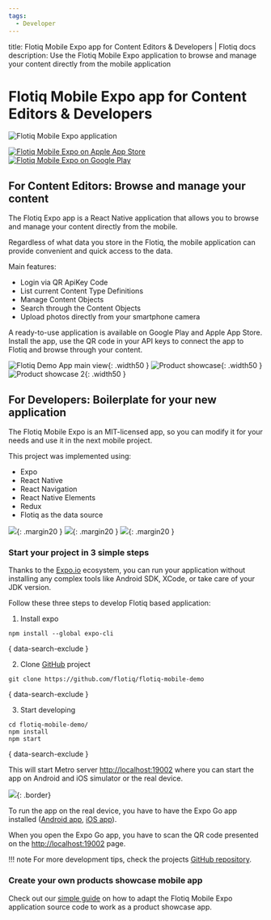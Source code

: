 ```yaml
---
tags:
  - Developer
---
```


title: Flotiq Mobile Expo app for Content Editors & Developers | Flotiq docs
description: Use the Flotiq Mobile Expo application to browse and manage your content directly from the mobile application

# Flotiq Mobile Expo app for Content Editors & Developers

![Flotiq Mobile Expo application](images/head-image.png)

[![Flotiq Mobile Expo on Apple App Store](https://user-images.githubusercontent.com/551004/29770691-a2082ff4-8bc6-11e7-89a6-964cd405ea8e.png)](https://apps.apple.com/app/flotiq-mobile-expo/id1505331246) [![Flotiq Mobile Expo on Google Play](https://user-images.githubusercontent.com/551004/29770692-a20975c6-8bc6-11e7-8ab0-1cde275496e0.png)](https://play.google.com/store/apps/details?id=com.flotiqmobiledemo)


## For Content Editors: Browse and manage your content

The Flotiq Expo app is a React Native application that allows you to browse and manage your content directly from the mobile.

Regardless of what data you store in the Flotiq, the mobile application can provide convenient and quick access to the data.

Main features:

* Login via QR ApiKey Code
* List current Content Type Definitions
* Manage Content Objects
* Search through the Content Objects
* Upload photos directly from your smartphone camera

A ready-to-use application is available on Google Play and Apple App Store. Install the app, use the QR code in your API keys to connect the app to Flotiq and browse through your content.

![Flotiq Demo App main view](images/mobile-1.png){: .width50 }
![Product showcase](images/mobile-2.png){: .width50 }
![Product showcase 2](images/mobile-3.png){: .width50 }

## For Developers: Boilerplate for your new application

The Flotiq Mobile Expo is an MIT-licensed app, so you can modify it for your needs and use it in the next mobile project.

This project was implemented using:

* Expo
* React Native
* React Navigation
* React Native Elements
* Redux
* Flotiq as the data source

![](images/react-native.png){: .margin20 }
![](images/logo-expo.png){: .margin20 }
![](images/react-native-elements.png){: .margin20 }

### Start your project in 3 simple steps

Thanks to the [Expo.io](https://expo.dev) ecosystem, you can run your application without installing any complex
tools like Android SDK, XCode, or take care of your JDK version.

Follow these three steps to develop Flotiq based application:

1. Install expo
```shell
npm install --global expo-cli
```
{ data-search-exclude }

2. Clone [GitHub](https://github.com/flotiq/flotiq-mobile-demo) project
```shell
git clone https://github.com/flotiq/flotiq-mobile-demo
```
{ data-search-exclude }

3. Start developing
```shell
cd flotiq-mobile-demo/
npm install
npm start
```
{ data-search-exclude }

This will start Metro server [http://localhost:19002](http://localhost:19002/) where you can start the app on Android and iOS simulator or the real device.

![](images/metro.png){: .border}


To run the app on the real device, you have to have the Expo Go app installed ([Android app](https://play.google.com/store/apps/details?id=host.exp.exponent), [iOS app](https://apps.apple.com/us/app/expo-go/id982107779)).

When you open the Expo Go app, you have to scan the QR code presented on the [http://localhost:19002](http://localhost:19002/) page.

!!! note
    For more development tips, check the projects [GitHub repository](https://github.com/flotiq/flotiq-mobile-demo).

### Create your own products showcase mobile app

Check out our [simple guide](/docs/Deep-Dives/mobile-expo-product-showcase/) on how to adapt the Flotiq Mobile Expo application source code
to work as a product showcase app.
